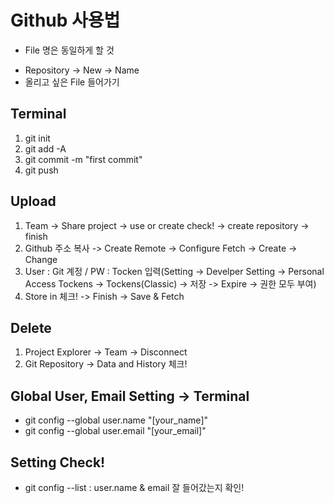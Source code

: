 # Github 사용법

- File 명은 동일하게 할 것
* Repository -> New -> Name
* 올리고 싶은 File 들어가기
## Terminal
  1. git init
  2. git add -A
  3. git commit -m "first commit"
  4. git push

## Upload
  1. Team -> Share project -> use or create check! -> create repository -> finish
  2. Github 주소 복사 -> Create Remote -> Configure Fetch -> Create -> Change
  3. User : Git 계정 / PW : Tocken 입력(Setting -> Develper Setting -> Personal Access Tockens -> Tockens(Classic) -> 저장 -> Expire -> 권한 모두 부여)
  4. Store in 체크! -> Finish -> Save & Fetch

## Delete
  1. Project Explorer -> Team -> Disconnect
  2. Git Repository -> Data and History 체크!

## Global User, Email Setting -> Terminal
  - git config --global user.name "[your_name]"
  - git config --global user.email "[your_email]"

## Setting Check!
- git config --list : user.name & email 잘 들어갔는지 확인!
